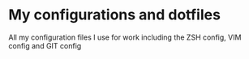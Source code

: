 # My configurations and dotfiles

All my configuration files I use for work including the ZSH config, VIM config and GIT config
